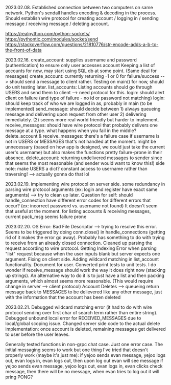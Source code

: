 2023.02.08.
Established connection between two computers on same network.
Python's sendall handles encoding & decoding in the process.
Should establish wire protocol for creating account / logging in / sending message / receiving message / deleting account.

https://realpython.com/python-sockets/
https://pythontic.com/modules/socket/send
https://stackoverflow.com/questions/21810776/str-encode-adds-a-b-to-the-front-of-data

2023.02.16.
create_account: supplies username and password (authentication) to ensure only user accesses account
Keeping a list of accounts for now, may start using SQL db at some point. (Same deal for messages)
create_account: currently returning -1 or 0 for failure/success --> should send a message to client rather.
Testing on main() for now, should do unit testing later.
list_accounts: Listing accounts should go through USERS and send them to client --> need protocol for this.
login: should alert client on failure (and type of failure - no id or password not matching)
login: should keep track of who we are logged in as, probably in main (to be implemented)
send_message: should decide between 1) always queueing message and delivering upon request from other user 2) delivering immediately. (2) seems more real world friendly but harder to implement.
receive_messages: should have wire protocol that probably delivers one message at a type. what happens when you fail in the middle?
delete_account & receive_messages: there's a failure case if username is not in USERS or MESSAGES that's not handled at the moment. might be unnecessary (based on how app is designed, we could just take the current user's username) but also makes the functions pretty failure-prone in their absence.
delete_account: returning undelivered messages to sender since that seems the most reasonable (and sender would want to know this!)
side note: make USERS a dict? constant access to username rather than traversing! --> actually gonna do that lol

2023.02.19.
implementing wire protocol on server side. some redundancy in parsing wire protocol arguments (ex: login and register have exact same arguments) --> try to clean up later.
Question for self: should handle_connection have different error codes for different errors that occur? (ex: incorrect password vs. username not found) It doesn't seem that useful at the moment.
for listing accounts & receiving messages, current pack_msg seems failure prone

2023.02.20.
OS Error: Bad File Descriptor --> trying to resolve this error. Seems to be triggered by doing conn.close() in handle_connections (getting rid of it makes the error go away). Probably has something to do with trying to receive from an already closed connection.
Cleaned up parsing the request according to wire protocol.
Getting Indexing Error when parsing "list" request because when the user inputs blank but server expects one argument. Fixing on client side.
Adding wildcard matching in list_account functionality. Document for user.
Converted print tests to unit tests. I do wonder if receive_message should work the way it does right now (stacking up strings). An alternative way to do it is to just have a list and then packing arguments, which almost seems more reasonable. (This would require change in server --> client protocol)
Account Deletes --> queueing return message back to MESSAGES to be delievered like any other message, just with the information that the account has been deleted

2023.02.21.
Debugged wildcard matching error (it had to do with wire protocol sending over first char of search term rather than entire string).
Debugged unbound local error for RECEIVED_MESSAGES due to local/global scoping issue.
Changed server side code to the actual delete implementation: once account is deleted, remaining messages get delivered to user before the user leaves.

Generally tested functions in non-grpc chat case. Just one error case.
The initial messaging seems to work but one thing I've tried that doesn't properly work (maybe it's just me):
if yejoo sends evan message, yejoo logs out, evan logs in, evan logs out, then upon log out evan will see message
if yejoo sends evan message, yejoo logs out, evan logs in, evan clicks check message, then there will be no message, when evan tries to log out it will pring PONG?
